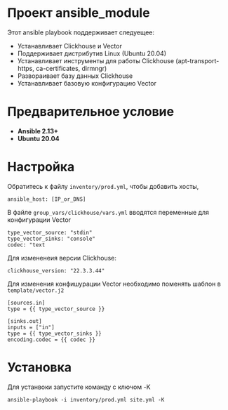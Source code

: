 # Проект ansible_module 
Этот ansible playbook поддерживает следуещее:
 - Устанавливает Clickhouse и Vector
 - Поддерживает дистрибутив Linux (Ubuntu 20.04)
 - Устанавливает инструменты для работы Clickhouse (apt-transport-https, ca-certificates, dirmngr)
 - Развораивает базу данных Clickhouse
 - Устанавливает базовую конфигурацию Vector
# Предварительное условие 
- **Ansible 2.13+**
- **Ubuntu 20.04**

# Настройка 
Обратитесь к файлу `inventory/prod.yml`, чтобы добавить хосты,
```
ansible_host: [IP_or_DNS]
```
В файле `group_vars/clickhouse/vars.yml` вводятся переменные для конфигурации Vector
```
type_vector_source: "stdin"
type_vector_sinks: "console"
codec: "text
```
Для измененеия версии Clickhouse:
```
clickhouse_version: "22.3.3.44"
```

Для изменения конфишурации Vector необходимо поменять шаблон в `template/vector.j2`
```
[sources.in]
type = {{ type_vector_source }}

[sinks.out]
inputs = ["in"]
type = {{ type_vector_sinks }}
encoding.codec = {{ codec }}
```

# Установка

Для устанвоки запустите команду с ключом -K
```
ansible-playbook -i inventory/prod.yml site.yml -K
```
